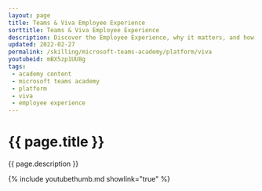 ```yaml
---
layout: page
title: Teams & Viva Employee Experience
sorttitle: Teams & Viva Employee Experience
description: Discover the Employee Experience, why it matters, and how organizations can benefit greatly from a well-defined Employee Experience. We will look at the different Viva modules, what they do, and how they fit into the bigger Employee Experience landscape.
updated: 2022-02-27
permalink: /skilling/microsoft-teams-academy/platform/viva
youtubeid: mBX5zp1UU8g
tags: 
 - academy content
 - microsoft teams academy
 - platform
 - viva
 - employee experience
---
```


# {{ page.title }}

{{ page.description }}

{% include youtubethumb.md showlink="true" %}